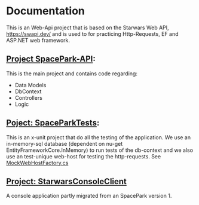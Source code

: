 # Documentation
This is an Web-Api project that is based on the Starwars Web API, https://swapi.dev/ and is used to for practicing Http-Requests, EF and ASP.NET web framework.

## [Project SpacePark-API](https://github.com/PGBSNH20/spaceparkv2-buddygroup6-renegades/tree/main/Source/SpacePark-API):
This is the main project and contains code regarding:
- Data Models
- DbContext
- Controllers
- Logic

## [Poject: SpaceParkTests](https://github.com/PGBSNH20/spaceparkv2-buddygroup6-renegades/tree/main/Source/SpaceParkTests):
This is an x-unit project that do all the testing of the application.
We use an in-memory-sql database (dependent on nu-get EntityFrameworkCore.InMemory) to run tests of the db-context and we also use an test-unique web-host for testing the http-requests. See [MockWebHostFactory.cs](https://github.com/PGBSNH20/spaceparkv2-buddygroup6-renegades/blob/main/Source/SpaceParkTests/MockWebHostFactory.cs)

## [Project: StarwarsConsoleClient](https://github.com/PGBSNH20/spaceparkv2-buddygroup6-renegades/tree/main/Source/StarwarsConsoleClient)

A console application partly migrated from an SpacePark version 1.
